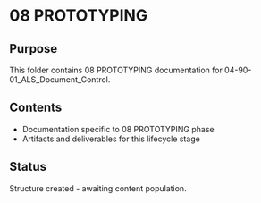# 08 PROTOTYPING

## Purpose
This folder contains 08 PROTOTYPING documentation for 04-90-01_ALS_Document_Control.

## Contents
- Documentation specific to 08 PROTOTYPING phase
- Artifacts and deliverables for this lifecycle stage

## Status
Structure created - awaiting content population.
